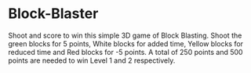 # Block-Blaster
 Shoot and score to win this simple 3D game of Block Blasting. Shoot the green blocks for 5 points, White blocks for added time, Yellow blocks for reduced time and Red blocks for -5 points. A total of 250 points and 500 points are needed to win Level 1 and 2 respectively.
